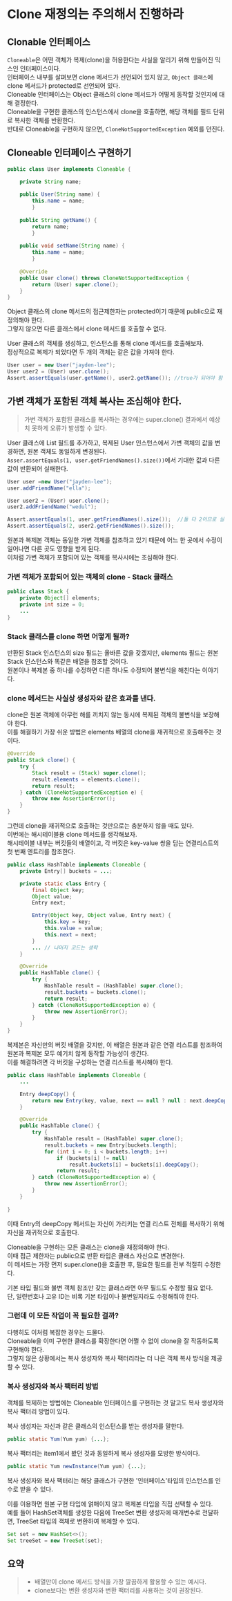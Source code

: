 # Clone 재정의는 주의해서 진행하라

## Clonable 인터페이스
`Cloneable`은 어떤 객체가 복제(clone)을 허용한다는 사실을 알리기 위해 만들어진 믹스인 인터페이스이다.</br>
인터페이스 내부를 살펴보면 clone 메서드가 선언되어 있지 않고, `Object 클래스`에 clone 메서드가 protected로 선언되어 있다.</br>
Cloneable 인터페이스는 Object 클래스의 clone 메서드가 어떻게 동작할 것인지에 대해 결정한다. </br>
Cloneable을 구현한 클래스의 인스턴스에서 clone을 호출하면, 해당 객체를 필드 단위로 복사한 객체를 반환한다. </br>
반대로 Cloneable을 구현하지 않으면, `CloneNotSupportedException` 예외를 던진다.

## Cloneable 인터페이스 구현하기
```java
public class User implements Cloneable {

    private String name;
    
    public User(String name) {
        this.name = name;
        }
    
    public String getName() {
        return name;
        }
    
    public void setName(String name) {
        this.name = name;
        }
    
    @Override
    public User clone() throws CloneNotSupportedException {
        return (User) super.clone();
    }
}
```

Object 클래스의 clone 메서드의 접근제한자는 protected이기 때문에 public으로 재정의해야 한다.</br>
그렇지 않으면 다른 클래스에서 clone 메서드를 호출할 수 없다. </br>

User 클래스의 객체를 생성하고, 인스턴스를 통해 clone 메서드를 호출해보자. </br>
정상적으로 복제가 되었다면 두 개의 객체는 같은 값을 가져야 한다.
```java
User user = new User("jayden-lee");
User user2 = (User) user.clone();
Assert.assertEquals(user.getName(), user2.getName()); //true가 되어야 함
```

## 가변 객체가 포함된 객체 복사는 조심해야 한다.
> 가변 객체가 포함된 클래스를 복사하는 경우에는 super.clone() 결과에서 예상치 못하게 오류가 발생할 수 있다.

User 클래스에 List 필드를 추가하고, 복제된 User 인스턴스에서 가변 객체의 값을 변경하면, 원본 객체도 동일하게 변경된다. </br>
`Asser.assertEquals(1, user.getFriendNames().size())`에서 기대한 값과 다른 값이 반환되어 실패한다.
```java
User user =new User("jayden-lee");
user.addFriendName("ella");

User user2 = (User) user.clone();
user2.addFriendName("wedul");

Assert.assertEquals(1, user.getFriendNames().size());  //둘 다 2이므로 실패
Assert.assertEquals(2, user2.getFriendNames().size());
```
원본과 복제본 객체는 동일한 가변 객체를 참조하고 있기 때문에 어느 한 곳에서 수정이 일어나면 다른 곳도 영향을 받게 된다. </br>
이처럼 가변 객체가 포함되어 있는 객체를 복사시에는 조심해야 한다. </br>

### 가변 객체가 포함되어 있는 객체의 clone - Stack 클래스
```java
public class Stack {
	private Object[] elements;
	private int size = 0;
	...
}
```

### Stack 클래스를 clone 하면 어떻게 될까?
반환된 Stack 인스턴스의 size 필드는 올바른 값을 갖겠지만, elements 필드는 원본 Stack 인스턴스와 똑같은 배열을 참조할 것이다. </br>
원본이나 복제본 중 하나를 수정하면 다른 하나도 수정되어 불변식을 해친다는 이야기다.

### clone 메서드는 사실상 생성자와 같은 효과를 낸다.
clone은 원본 객체에 아무런 해를 끼치지 않는 동시에 복제된 객체의 불변식을 보장해야 한다. </br>
이를 해결하기 가장 쉬운 방법은 elements 배열의 clone을 재귀적으로 호출해주는 것이다.
```java
@Override
public Stack clone() {
	try {
    	Stack result = (Stack) super.clone();
		result.elements = elements.clone();
		return result;
	} catch (CloneNotSupportedException e) {
		throw new AssertionError();
	}
}
```

그런데 clone을 재귀적으로 호출하는 것만으로는 충분하지 않을 때도 있다. </br>
이번에는 해시테이블용 clone 메서드를 생각해보자.</br>
해시테이블 내부는 버킷들의 배열이고, 각 버킷은 key-value 쌍을 담는 연결리스트의 첫 번째 엔트리를 참조한다.

```java
public class HashTable implements Cloneable {
    private Entry[] buckets = ...;

    private static class Entry {
        final Object key;
        Object value;
        Entry next;

        Entry(Object key, Object value, Entry next) {
            this.key = key;
            this.value = value;
            this.next = next;
        }
        ... // 나머지 코드는 생략
    }

    @Override
    public HashTable clone() {
        try {
            HashTable result = (HashTable) super.clone();
            result.buckets = buckets.clone();
            return result;
        } catch (CloneNotSupportedException e) {
            throw new AssertionError();
        }
    }
}
```
복제본은 자신만의 버킷 배열을 갖지만, 이 배열은 원본과 같은 연결 리스트를 참조하여 원본과 복제본 모두 예기치 않게 동작할 가능성이 생긴다. </br>
이를 해결하려면 각 버킷을 구성하는 연결 리스트를 복사해야 한다.

```java
public class HashTable implements Cloneable {
	...

	Entry deepCopy() {
    	return new Entry(key, value, next == null ? null : next.deepCopy());
    }

	@Override
    public HashTable clone() {
        try {
            HashTable result = (HashTable) super.clone();
            result.buckets = new Entry[buckets.length];
            for (int i = 0; i < buckets.length; i++)
                if (buckets[i] != null)
                    result.buckets[i] = buckets[i].deepCopy();
                return result;
        } catch (CloneNotSupportedException e) {
            throw new AssertionError();
        }
	}
    
}
```
이때 Entry의 deepCopy 메서드는 자신이 가리키는 연결 리스트 전체를 복사하기 위해 자신을 재귀적으로 호출한다.

Cloneable을 구현하는 모든 클래스는 clone을 재정의해야 한다. </br>
이때 접근 제한자는 public으로 반환 타입은 클래스 자신으로 변경한다. </br>
이 메서드는 가장 먼저 super.clone()을 호출한 후, 필요한 필드를 전부 적절히 수정한다.

기본 타입 필드와 불변 객체 참조만 갖는 클래스라면 아무 필드도 수정할 필요 없다. </br>
단, 일련번호나 고유 ID는 비록 기본 타입이나 불변일지라도 수정해줘야 한다.

### 그런데 이 모든 작업이 꼭 필요한 걸까?
다행히도 이처럼 복잡한 경우는 드물다. </br>
Cloneable을 이미 구현한 클래스를 확장한다면 어쩔 수 없이 clone을 잘 작동하도록 구현해야 한다. </br>
그렇지 않은 상황에서는 복사 생성자와 복사 팩터리라는 더 나은 객체 복사 방식을 제공할 수 있다.

### 복사 생성자와 복사 팩터리 방법
객체를 복제하는 방법에는 Cloneable 인터페이스를 구현하는 것 말고도 복사 생성자와 복사 팩터리 방법이 있다.

복사 생성자는 자신과 같은 클래스의 인스턴스를 받는 생성자를 말한다.
```java
public static Yum(Yum yum) {...};
```

복사 팩터리는 item1에서 봤던 것과 동일하게 복사 생성자를 모방한 방식이다.
```java
public static Yum newInstance(Yum yum) {...};
```

복사 생성자와 복사 팩터리는 해당 클래스가 구현한 '인터페이스'타입의 인스턴스를 인수로 받을 수 있다.

이를 이용하면 원본 구현 타입에 얽매이지 않고 복제본 타입을 직접 선택할 수 있다.</br>
예를 들어 HashSet객체를 생성한 다음에 TreeSet 변환 생성자에 매개변수로 전달하면, TreeSet 타입의 객체로 변환하여 복제할 수 있다.

```java
Set set = new HashSet<>();
Set treeSet = new TreeSet(set);
```

## 요약
> - 배열만이 clone 메서드 방식을 가장 깔끔하게 활용할 수 있는 예시다.
> - clone보다는 변환 생성자와 변환 팩터리를 사용하는 것이 권장된다.
